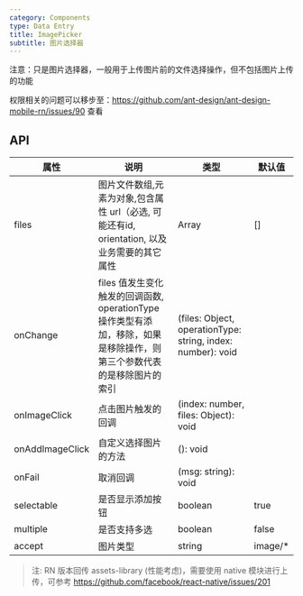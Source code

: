 ```yaml
---
category: Components
type: Data Entry
title: ImagePicker
subtitle: 图片选择器
---
```


注意：只是图片选择器，一般用于上传图片前的文件选择操作，但不包括图片上传的功能


权限相关的问题可以移步至：https://github.com/ant-design/ant-design-mobile-rn/issues/90 查看

## API

属性 | 说明 | 类型 | 默认值
----|-----|------|------
| files    | 图片文件数组,元素为对象,包含属性 url（必选, 可能还有id, orientation, 以及业务需要的其它属性     | Array  | []  |
| onChange    | files 值发生变化触发的回调函数, operationType 操作类型有添加，移除，如果是移除操作，则第三个参数代表的是移除图片的索引  | (files: Object, operationType: string, index: number): void |   |
| onImageClick    | 点击图片触发的回调  | (index: number, files: Object): void |   |
| onAddImageClick  | 自定义选择图片的方法  | (): void |   |
| onFail | 取消回调  | (msg: string): void |   |
| selectable| 是否显示添加按钮  | boolean |  true |
| multiple| 是否支持多选  | boolean |  false |
| accept| 图片类型  | string |  image/* |


> 注: RN 版本回传 assets-library (性能考虑)，需要使用 native 模块进行上传，可参考 https://github.com/facebook/react-native/issues/201
